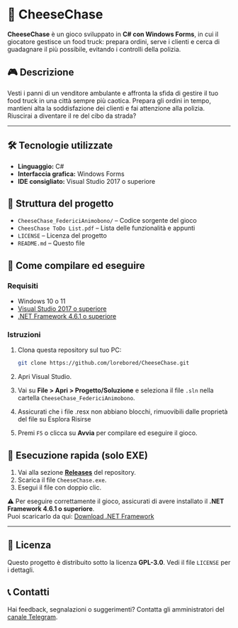 # 🧀 CheeseChase

**CheeseChase** è un gioco sviluppato in **C# con Windows Forms**, in cui il giocatore gestisce un food truck: prepara ordini, serve i clienti e cerca di guadagnare il più possibile, evitando i controlli della polizia.


## 🎮 Descrizione

Vesti i panni di un venditore ambulante e affronta la sfida di gestire il tuo food truck in una città sempre più caotica. Prepara gli ordini in tempo, mantieni alta la soddisfazione dei clienti e fai attenzione alla polizia. Riuscirai a diventare il re del cibo da strada?

---

## 🛠️ Tecnologie utilizzate

- **Linguaggio:** C#
- **Interfaccia grafica:** Windows Forms
- **IDE consigliato:** Visual Studio 2017 o superiore


## 📁 Struttura del progetto

- `CheeseChase_FedericiAnimobono/` – Codice sorgente del gioco
- `CheesChase ToDo List.pdf` – Lista delle funzionalità e appunti
- `LICENSE` – Licenza del progetto
- `README.md` – Questo file


## 🚀 Come compilare ed eseguire

### Requisiti

- Windows 10 o 11
- [Visual Studio 2017 o superiore](https://visualstudio.microsoft.com/it/)
- [.NET Framework 4.6.1 o superiore](https://dotnet.microsoft.com/en-us/download/dotnet-framework)

### Istruzioni

1. Clona questa repository sul tuo PC:

   ```bash
   git clone https://github.com/lorebored/CheeseChase.git
   
2. Apri Visual Studio.

3. Vai su **File > Apri > Progetto/Soluzione** e seleziona il file `.sln` nella cartella `CheeseChase_FedericiAnimobono`.

4. Assicurati che i file .resx non abbiano blocchi, rimuovibili dalle proprietà del file su Esplora Risirse

5. Premi `F5` o clicca su **Avvia** per compilare ed eseguire il gioco.


## 💾 Esecuzione rapida (solo EXE)

1. Vai alla sezione **[Releases](https://github.com/lorebored/CheeseChase/releases)** del repository.
2. Scarica il file `CheeseChase.exe`.
3. Esegui il file con doppio clic.

⚠️ Per eseguire correttamente il gioco, assicurati di avere installato il **.NET Framework 4.6.1 o superiore**.  
Puoi scaricarlo da qui: [Download .NET Framework](https://dotnet.microsoft.com/en-us/download/dotnet-framework)


---


## 📜 Licenza

Questo progetto è distribuito sotto la licenza **GPL-3.0**. Vedi il file `LICENSE` per i dettagli.

## 📞 Contatti

Hai feedback, segnalazioni o suggerimenti? Contatta gli amministratori del [canale Telegram](https://t.me/CheesChase).
